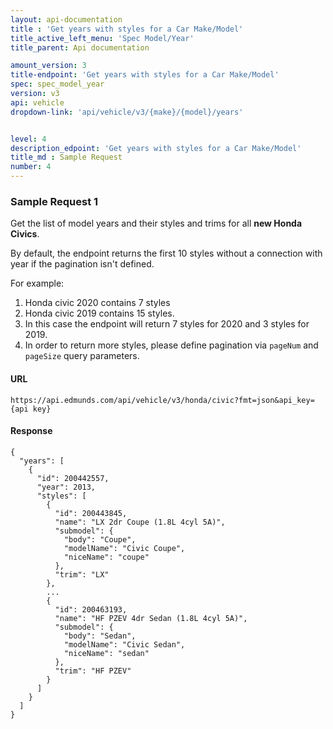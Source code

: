 ```yaml
---
layout: api-documentation
title : 'Get years with styles for a Car Make/Model'
title_active_left_menu: 'Spec Model/Year'
title_parent: Api documentation

amount_version: 3
title-endpoint: 'Get years with styles for a Car Make/Model'
spec: spec_model_year
version: v3
api: vehicle
dropdown-link: 'api/vehicle/v3/{make}/{model}/years'


level: 4
description_edpoint: 'Get years with styles for a Car Make/Model'
title_md : Sample Request
number: 4
---
```


### Sample Request 1

Get the list of model years and their styles and trims for all **new Honda Civics**.

By default, the endpoint returns the first 10 styles without a connection with year if the pagination isn't defined.

For example:
1. Honda civic 2020 contains 7 styles 
2. Honda civic 2019 contains 15 styles. 
3. In this case the endpoint will return 7 styles for 2020 and 3 styles for 2019.
4. In order to return more styles, please define pagination via `pageNum` and `pageSize` query parameters.

#### URL

	https://api.edmunds.com/api/vehicle/v3/honda/civic?fmt=json&api_key={api key}
	
#### Response

	{
	  "years": [
	    {
	      "id": 200442557,
	      "year": 2013,
	      "styles": [
	        {
	          "id": 200443845,
	          "name": "LX 2dr Coupe (1.8L 4cyl 5A)",
	          "submodel": {
	            "body": "Coupe",
	            "modelName": "Civic Coupe",
	            "niceName": "coupe"
	          },
	          "trim": "LX"
	        },
	        ...
	        {
	          "id": 200463193,
	          "name": "HF PZEV 4dr Sedan (1.8L 4cyl 5A)",
	          "submodel": {
	            "body": "Sedan",
	            "modelName": "Civic Sedan",
	            "niceName": "sedan"
	          },
	          "trim": "HF PZEV"
	        }
	      ]
	    }
	  ]
	}
	

